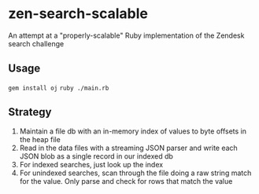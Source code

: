 # zen-search-scalable

An attempt at a "properly-scalable" Ruby implementation of the Zendesk search challenge

## Usage

`gem install oj`
`ruby ./main.rb`


## Strategy

1) Maintain a file db with an in-memory index of values to byte offsets in the heap file
1) Read in the data files with a streaming JSON parser and write each JSON blob as a single record in our indexed db
3) For indexed searches, just look up the index
4) For unindexed searches, scan through the file doing a raw string match for the value. Only parse and check for rows that match the value
